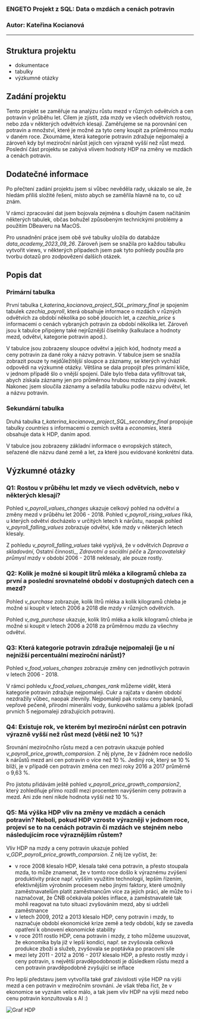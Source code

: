 ### ENGETO Projekt z SQL: Data o mzdách a cenách potravin 

### Autor: Kateřina Kocianová
-----



## Struktura projektu

- dokumentace
- tabulky
- výzkumné otázky




## Zadání projektu

Tento projekt se zaměřuje na analýzu růstu mezd v různých odvětvích a cen potravin v průběhu let. Cílem je zjistit, zda mzdy ve všech odvětvích rostou, nebo zda v některých odvětvích klesají. Zaměřujeme se na porovnání cen potravin a množství, které je možné za tyto ceny koupit za průměrnou mzdu v daném roce. Zkoumáme, která kategorie potravin zdražuje nejpomaleji a zároveň kdy byl meziroční nárůst jejich cen výrazně vyšší než růst mezd. Poslední část projektu se zabývá vlivem hodnoty HDP na změny ve mzdách a cenách potravin.



## Dodatečné informace

Po přečtení zadání projektu jsem si vůbec nevěděla rady, ukázalo se ale, že hledám příliš složité řešení, místo abych se zaměřila hlavně na to, co už znám.

V rámci zpracování dat jsem bojovala zejména s dlouhým časem načítáním některých tabulek, občas bohužel způsobeným technickými problémy a použitím DBeaveru na MacOS.

Pro usnadnění práce jsem obě své tabulky uložila do databáze _data_academy_2023_09_26_. Zároveň jsem se snažila pro každou tabulku vytvořit views, v některých případech jsem pak tyto pohledy použila pro tvorbu dotazů pro zodpovězení dalších otázek.


## Popis dat

### Primární tabulka

První tabulka _t_katerina_kocianova_project_SQL_primary_final_ je spojením tabulek _czechia_payroll_, která obsahuje informace o mzdách v různých odvětvích za období několika po sobě jdoucích let, a _czechia_price_ s informacemi o cenách vybraných potravin za období několika let. Zároveň jsou k tabulce připojeny také nejrůznější číselníky (kalkulace a hodnoty mezd, odvětví, kategorie potravin apod.).

V tabulce jsou zobrazeny sloupce odvětví a jejich kód, hodnoty mezd a ceny potravin za dané roky a názvy potravin. V tabulce jsem se snažila zobrazit pouze ty nejdůležitější sloupce a záznamy, se kterých vychází odpovědi na výzkumné otázky. Většina se dala propojit přes primární klíče, v jednom případě šlo o vnější spojení. Dále bylo třeba data vyfiltrovat tak, abych získala záznamy jen pro průměrnou hrubou mzdou za plný úvazek. Nakonec jsem sloučila záznamy a seřadila tabulku podle názvu odvětví, let a názvu potravin.


### Sekundární tabulka

Druhá tabulka _t_katerina_kocianova_project_SQL_secondary_final_ propojuje tabulky _countries_ s informacemi o zemích světa a _economies_, která obsahuje data k HDP, daním apod.

V tabulce jsou zobrazeny základní informace o evropských státech, seřazené dle názvu dané země a let, za které jsou evidované konkrétní data.



## Výzkumné otázky

### Q1: Rostou v průběhu let mzdy ve všech odvětvích, nebo v některých klesají?

Pohled _v_payroll_values_changes_ ukazuje celkový pohled na odvětví a změny mezd v průběhu let 2006 - 2018.
Pohled _v_payroll_rising_values_ říká, u kterých odvětví docházelo v určitých letech k nárůstu, naopak pohled _v_payroll_falling_values_ zobrazuje odvětví, kde mzdy v některých letech klesaly. 

Z pohledu _v_payroll_falling_values_ také vyplývá, že v odvětvích _Doprava a skladování_, Ostatní činnosti_, _Zdravotní a sociální péče_ a _Zpracovatelský průmysl_ mzdy v období 2006 - 2018 neklesaly, ale pouze rostly.


### Q2: Kolik je možné si koupit litrů mléka a kilogramů chleba za první a poslední srovnatelné období v dostupných datech cen a mezd?

Pohled _v_purchase_ zobrazuje, kolik litrů mléka a kolik kilogramů chleba je možné si koupit v letech 2006 a 2018 dle mzdy v různých odvětvích.

Pohled _v_avg_purchase_ ukazuje, kolik litrů mléka a kolik kilogramů chleba je možné si koupit v letech 2006 a 2018 za průměrnou mzdu za všechny odvětví.


### Q3: Která kategorie potravin zdražuje nejpomaleji (je u ní nejnižší percentuální meziroční nárůst)?

Pohled _v_food_values_changes_ zobrazuje změny cen jednotlivých potravin v letech 2006 - 2018.

V rámci pohledu _v_food_values_changes_rank_ můžeme vidět, která kategorie potravin zdražuje nejpomaleji. Cukr a rajčata v daném období nezdražily vůbec, naopak zlevnily. Nejpomaleji pak rostou ceny banánů, vepřové pečeně, přírodní minerální vody, šunkového salámu a jablek (pořadí prvních 5 nejpomaleji zdražujících potravin).


### Q4: Existuje rok, ve kterém byl meziroční nárůst cen potravin výrazně vyšší než růst mezd (větší než 10 %)?

Srovnání meziročního růstu mezd a cen potravin ukazuje pohled _v_payroll_price_growth_comparsion_. Z něj plyne, že v žádném roce nedošlo k nárůstů mezd ani cen potravin o více než 10 %. Jediný rok, který se 10 % blíží, je v případě cen potravin změna cen mezi roky 2016 a 2017 průměrně o 9,63 %.

Pro jistotu přidávám ještě pohled _v_payroll_price_growth_comparsion2_, který zohledňuje přímo rozdíl mezi procentem navýšením ceny potravin a mezd. Ani zde není nikde hodnota vyšší než 10 %.


### Q5: Má výška HDP vliv na změny ve mzdách a cenách potravin? Neboli, pokud HDP vzroste výrazněji v jednom roce, projeví se to na cenách potravin či mzdách ve stejném nebo následujícím roce výraznějším růstem?

Vliv HDP na mzdy a ceny potravin ukazuje pohled _v_GDP_payroll_price_growth_comparsion_. Z něj lze vyčíst, že:

- v roce 2008 klesalo HDP, klesala také cena potravin, a přesto stoupala mzda, to může znamenat, že v tomto roce došlo k výraznému zvýšení produktivity práce např. vyšším využitím technologií, lepším řízením, efektivnějším výrobním procesem nebo jinými faktory, které umožnily zaměstnavatelům platit zaměstnancům více za jejich práci, ale může to i naznačovat, že ČNB očekávala pokles inflace, a zaměstnavatelé tak mohli reagovat na tuto situaci zvyšováním mezd, aby si udrželi zaměstnance
- v letech 2009, 2012 a 2013 klesalo HDP, ceny potravin i mzdy, to naznačuje období ekonomické krize země a tedy období, kdy se zavedla opatření k obnovení ekonomické stability
- v roce 2011 rostlo HDP, cena potravin i mzdy, z toho můžeme usuzovat, že ekonomika byla již v lepší kondici, např. se zvyšovala celková produkce zboží a služeb, zvyšovala se poptávka po pracovní síle
- mezi lety 2011 - 2012 a 2016 - 2017 klesalo HDP, a přesto rostly mzdy i ceny potravin, s největší pravděpodobností je důsledkem růstu mezd a cen potravin pravděpodobně zvyšující se inflace

Pro lepší představu jsem vytvořila také graf závislosti výše HDP na výši mezd a cen potravin v meziročním srovnání. Je však třeba říct, že v ekonomice se vyznám velice málo, a tak jsem vliv HDP na výši mezd nebo cenu potravin konzultovala s AI :)


![Graf HDP](https://github.com/kafkule/project_SQL/assets/68855214/ce54a2d1-87ac-4d9d-8563-6ac03d8dce6e)
